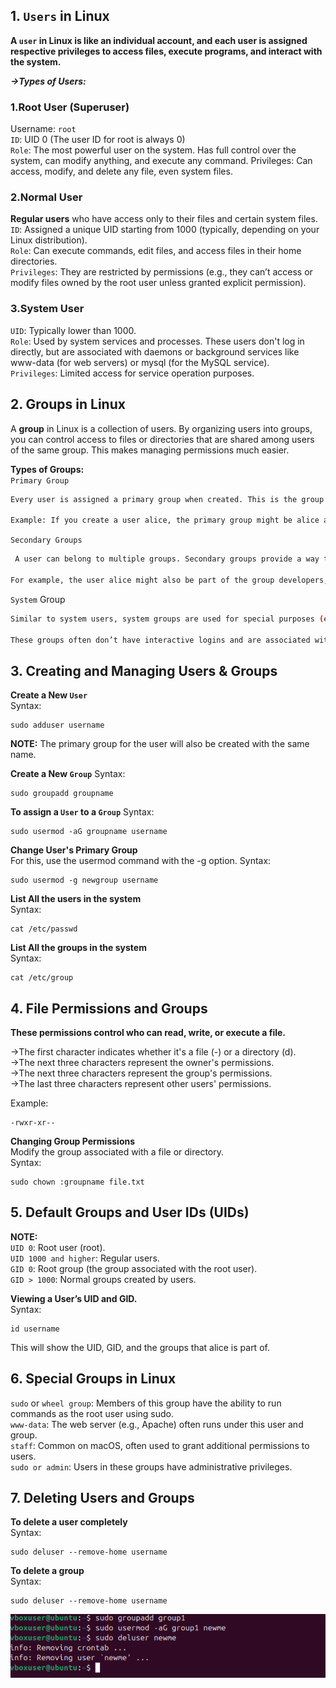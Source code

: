 ## 1. `Users` in Linux
**A `user` in Linux is like an individual account, and each user is assigned respective privileges to access files, execute programs, and interact with the system.**

***->Types of Users:*** 
### 1.Root User (Superuser)  


Username: `root`  
`ID`: UID 0 (The user ID for root is always 0)    
`Role`: The most powerful user on the system. Has full control over the system, can modify anything, and execute any command.
Privileges: Can access, modify, and delete any file, even system files. 

### 2.Normal User

**Regular users** who have access only to their files and certain system files.  
`ID`: Assigned a unique UID starting from 1000 (typically, depending on your Linux distribution).  
`Role`: Can execute commands, edit files, and access files in their home directories.  
`Privileges`: They are restricted by permissions (e.g., they can’t access or modify files owned by the root user unless granted explicit permission).  
### 3.System User

`UID`: Typically lower than 1000.  
`Role`: Used by system services and processes. These users don't log in directly, but are associated with daemons or background services like www-data (for web servers) or mysql (for the MySQL service).  
`Privileges`: Limited access for service operation purposes. 

## 2. Groups in Linux
A **group** in Linux is a collection of users. By organizing users into groups, you can control access to files or directories that are shared among users of the same group. This makes managing permissions much easier.  

**Types of Groups:**  
`Primary Group` 
```bash 
Every user is assigned a primary group when created. This is the group that the user belongs to by default.

Example: If you create a user alice, the primary group might be alice as well, which is created automatically during user creation.
```
`Secondary Groups`  
```bash
 A user can belong to multiple groups. Secondary groups provide a way to grant additional access to specific resources.

For example, the user alice might also be part of the group developers, giving her additional access to certain files.
```
`System` Group   
```bash 
Similar to system users, system groups are used for special purposes (e.g., service groups like www-data, mysql, etc.).

These groups often don’t have interactive logins and are associated with system processes.
```

## 3. Creating and Managing Users & Groups
**Create a New `User`**  
Syntax:
```
sudo adduser username
```
**NOTE:** The primary group for the user will also be created with the same name. 

**Create a New `Group`**
Syntax:
```
sudo groupadd groupname
```

**To assign a `User` to a `Group`**
Syntax:
```
sudo usermod -aG groupname username
```

**Change User's Primary Group**  
For this, use the usermod command with the -g option.
Syntax:
```
sudo usermod -g newgroup username
```
**List All the users in the system**  
Syntax:  
```
cat /etc/passwd
```

**List All the groups in the system**  
Syntax:  
```
cat /etc/group
```
## 4. File Permissions and Groups

**These permissions control who can read, write, or execute a file.**

->The first character indicates whether it's a file (-) or a directory (d).  
->The next three characters represent the owner's permissions.  
->The next three characters represent the group's permissions.  
->The last three characters represent other users' permissions.  

Example:
```
-rwxr-xr--
```
**Changing Group Permissions**  
Modify the group associated with a file or directory.  
Syntax:
```
sudo chown :groupname file.txt
```
## 5. Default Groups and User IDs (UIDs)
**NOTE:**  
`UID 0`: Root user (root).  
`UID 1000 and higher`: Regular users.  
`GID 0`: Root group (the group associated with the root user).  
`GID > 1000`: Normal groups created by users.  

**Viewing a User’s UID and GID.**  
Syntax:
```
id username
```
This will show the UID, GID, and the groups that alice is part of.

## 6. Special Groups in Linux
`sudo` or `wheel group`: Members of this group have the ability to run commands as the root user using sudo.  
`www-data`: The web server (e.g., Apache) often runs under this user and group.  
`staff`: Common on macOS, often used to grant additional permissions to users.  
`sudo or admin`: Users in these groups have administrative privileges.  

## 7. Deleting Users and Groups
**To delete a user completely**  
Syntax:  
```
sudo deluser --remove-home username
```
**To delete a group**  
Syntax:  
```
sudo deluser --remove-home username
```

![Application of commands](images/Command4.png)

